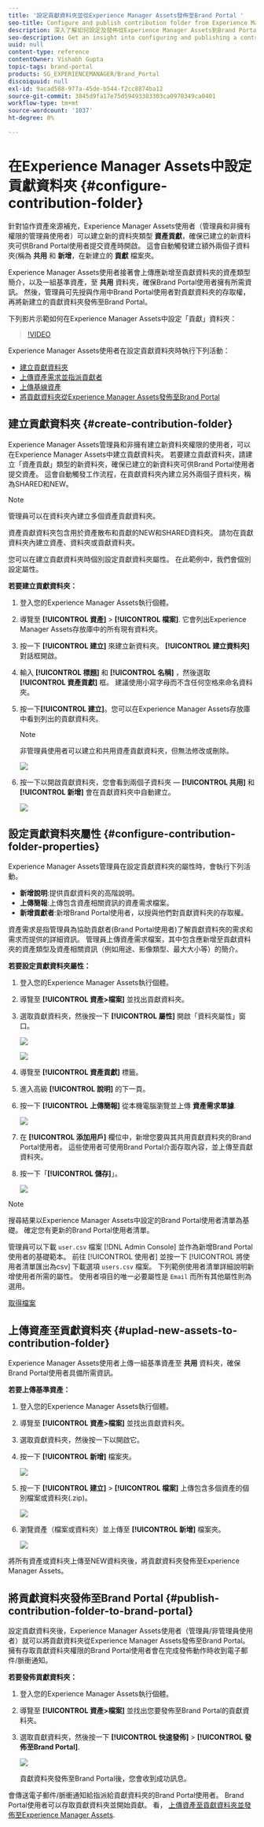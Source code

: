 ```yaml
---
title: '設定貢獻資料夾並從Experience Manager Assets發佈至Brand Portal '
seo-title: Configure and publish contribution folder from Experience Manager Assets to Brand Portal
description: 深入了解如何設定及發佈從Experience Manager Assets到Brand Portal的貢獻資料夾。
seo-description: Get an insight into configuring and publishing a contribution folder from Experience Manager Assets to Brand Portal.
uuid: null
content-type: reference
contentOwner: Vishabh Gupta
topic-tags: brand-portal
products: SG_EXPERIENCEMANAGER/Brand_Portal
discoiquuid: null
exl-id: 9acad588-977a-45de-b544-f2cc8874ba12
source-git-commit: 3845d9fa17e75d59493383303ca0978349ca0401
workflow-type: tm+mt
source-wordcount: '1037'
ht-degree: 0%

---
```


# 在Experience Manager Assets中設定貢獻資料夾 {#configure-contribution-folder}

針對協作資產來源補充，Experience Manager Assets使用者（管理員和非擁有權限的管理員使用者）可以建立新的資料夾類型 **資產貢獻**，確保已建立的新資料夾可供Brand Portal使用者提交資產時開啟。  這會自動觸發建立額外兩個子資料夾(稱為 **共用** 和 **新增**，在新建立的 **貢獻** 檔案夾。

Experience Manager Assets使用者接著會上傳應新增至貢獻資料夾的資產類型簡介，以及一組基準資產，至 **共用** 資料夾，確保Brand Portal使用者擁有所需資訊。 然後，管理員可先授與作用中Brand Portal使用者對貢獻資料夾的存取權，再將新建立的貢獻資料夾發佈至Brand Portal。

下列影片示範如何在Experience Manager Assets中設定「貢獻」資料夾：

>[!VIDEO](https://video.tv.adobe.com/v/30547)

Experience Manager Assets使用者在設定貢獻資料夾時執行下列活動：

* [建立貢獻資料夾](#create-contribution-folder)
* [上傳資產需求並指派貢獻者](#configure-contribution-folder-properties)
* [上傳基線資產](#uplad-new-assets-to-contribution-folder)
* [將貢獻資料夾從Experience Manager Assets發佈至Brand Portal](#publish-contribution-folder-to-brand-portal)

## 建立貢獻資料夾 {#create-contribution-folder}


Experience Manager Assets管理員和非擁有建立新資料夾權限的使用者，可以在Experience Manager Assets中建立貢獻資料夾。
若要建立貢獻資料夾，請建立「資產貢獻」類型的新資料夾，確保已建立的新資料夾可供Brand Portal使用者提交資產。  這會自動觸發工作流程，在貢獻資料夾內建立另外兩個子資料夾，稱為SHARED和NEW。


>[!NOTE]
>
>管理員可以在資料夾內建立多個資產貢獻資料夾。
>
>資產貢獻資料夾包含用於資產散布和貢獻的NEW和SHARED資料夾。 請勿在貢獻資料夾內建立資產、資料夾或貢獻資料夾。


您可以在建立貢獻資料夾時個別設定貢獻資料夾屬性。 在此範例中，我們會個別設定屬性。

**若要建立貢獻資料夾：**

1. 登入您的Experience Manager Assets執行個體。

1. 導覽至 **[!UICONTROL 資產]** > **[!UICONTROL 檔案]**. 它會列出Experience Manager Assets存放庫中的所有現有資料夾。

1. 按一下 **[!UICONTROL 建立]** 來建立新資料夾。 **[!UICONTROL 建立資料夾]** 對話框開啟。

1. 輸入 **[!UICONTROL 標題]** 和 **[!UICONTROL 名稱]** ，然後選取 **[!UICONTROL 資產貢獻]** 框。
建議使用小寫字母而不含任何空格來命名資料夾。

1. 按一下&#x200B;**[!UICONTROL 建立]**。您可以在Experience Manager Assets存放庫中看到列出的貢獻資料夾。

   >[!NOTE]
   >
   >非管理員使用者可以建立和共用資產貢獻資料夾，但無法修改或刪除。


   ![](assets/create-contribution-folder.png)

1. 按一下以開啟貢獻資料夾，您會看到兩個子資料夾 — **[!UICONTROL 共用]** 和 **[!UICONTROL 新增]** 會在貢獻資料夾中自動建立。

   ![](assets/contribution-folder.png)


## 設定貢獻資料夾屬性 {#configure-contribution-folder-properties}

Experience Manager Assets管理員在設定貢獻資料夾的屬性時，會執行下列活動。

* **新增說明**:提供貢獻資料夾的高階說明。
* **上傳簡報**:上傳包含資產相關資訊的資產需求檔案。
* **新增貢獻者**:新增Brand Portal使用者，以授與他們對貢獻資料夾的存取權。

資產需求是指管理員為協助貢獻者(Brand Portal使用者)了解貢獻資料夾的需求和需求而提供的詳細資訊。 管理員上傳資產需求檔案，其中包含應新增至貢獻資料夾的資產類型及資產相關資訊（例如用途、影像類型、最大大小等）的簡介。

**若要設定貢獻資料夾屬性：**

1. 登入您的Experience Manager Assets執行個體。

1. 導覽至 **[!UICONTROL 資產>檔案]** 並找出貢獻資料夾。
1. 選取貢獻資料夾，然後按一下 **[!UICONTROL 屬性]** 開啟「資料夾屬性」窗口。

   ![](assets/properties.png)

   ![](assets/contribution-folder-property1.png)

1. 導覽至 **[!UICONTROL 資產貢獻]** 標籤。
1. 進入高級 **[!UICONTROL 說明]** 的下一頁。
1. 按一下 **[!UICONTROL 上傳簡報]** 從本機電腦瀏覽並上傳 **資產需求單據**.

   ![](assets/upload.png)

1. 在 **[!UICONTROL 添加用戶]** 欄位中，新增您要與其共用貢獻資料夾的Brand Portal使用者。 這些使用者可使用Brand Portal介面存取內容，並上傳至貢獻資料夾。
1. 按一下「**[!UICONTROL 儲存]**」。

   ![](assets/contribution-folder-property3.png)

>[!NOTE]
>
>搜尋結果以Experience Manager Assets中設定的Brand Portal使用者清單為基礎。 確定您有更新的Brand Portal使用者清單。

管理員可以下載 `user.csv` 檔案 [!DNL Admin Console] 並作為新增Brand Portal使用者的基礎範本。 前往 [!UICONTROL 使用者] 並按一下 [!UICONTROL 將使用者清單匯出為csv] 下載選項 `users.csv` 檔案。 下列範例使用者清單詳細說明新增使用者所需的屬性。 使用者項目的唯一必要屬性是 `Email` 而所有其他屬性則為選用。

[取得檔案](assets/users.csv)

## 上傳資產至貢獻資料夾 {#uplad-new-assets-to-contribution-folder}

Experience Manager Assets使用者上傳一組基準資產至 **共用** 資料夾，確保Brand Portal使用者具備所需資訊。

**若要上傳基準資產：**

1. 登入您的Experience Manager Assets執行個體。

1. 導覽至 **[!UICONTROL 資產>檔案]** 並找出貢獻資料夾。

1. 選取貢獻資料夾，然後按一下以開啟它。

1. 按一下 **[!UICONTROL 新增]** 檔案夾。

   ![](assets/upload-new-assets1.png)

1. 按一下 **[!UICONTROL 建立]** > **[!UICONTROL 檔案]** 上傳包含多個資產的個別檔案或資料夾(.zip)。

   ![](assets/upload-new-assets2.png)

1. 瀏覽資產（檔案或資料夾）並上傳至 **[!UICONTROL 新增]** 檔案夾。

   ![](assets/upload-asset4.png)

將所有資產或資料夾上傳至NEW資料夾後，將貢獻資料夾發佈至Experience Manager Assets。


## 將貢獻資料夾發佈至Brand Portal {#publish-contribution-folder-to-brand-portal}

設定貢獻資料夾後，Experience Manager Assets使用者（管理員/非管理員使用者）就可以將貢獻資料夾從Experience Manager Assets發佈至Brand Portal。 擁有存取貢獻資料夾權限的Brand Portal使用者會在完成發佈動作時收到電子郵件/脈衝通知。


**若要發佈貢獻資料夾：**

1. 登入您的Experience Manager Assets執行個體。

1. 導覽至 **[!UICONTROL 資產>檔案]** 並找出您要發佈至Brand Portal的貢獻資料夾。
1. 選取貢獻資料夾，然後按一下 **[!UICONTROL 快速發佈]** > **[!UICONTROL 發佈至Brand Portal]**.

   ![](assets/publish-contribution-folder-to-bp.png)

   貢獻資料夾發佈至Brand Portal後，您會收到成功訊息。

會傳送電子郵件/脈衝通知給指派給貢獻資料夾的Brand Portal使用者。 Brand Portal使用者可以存取貢獻資料夾並開始貢獻。 看， [上傳資產至貢獻資料夾並發佈至Experience Manager Assets](brand-portal-publish-contribution-folder-to-aem-assets.md).
